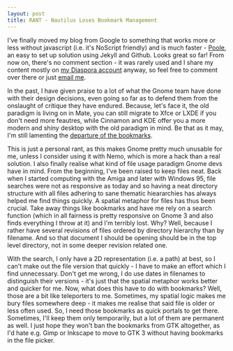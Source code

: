 ```yaml
---
layout: post
title: RANT - Nautilus Loses Bookmark Management
---
```


<div class="message">
I've finally moved my blog from Google to something that works more or less without javascript (i.e. it's NoScript friendly) and is much faster - <a href="https://github.com/poole/poole">Poole</a>, an easy to set up solution using Jekyll and Github. Looks great so far! From now on, there's no comment section - it was rarely used and I share my content mostly on <a href="https://pod.geraspora.de/u/thanatosincarnate">my Diaspora account</a> anyway, so feel free to comment over there or just <a href="mailto:thanatosincarnate@openmailbox.org">email me</a>. 
</div>

In the past, I have given praise to a lot of what the Gnome team have done with their design decisions, even going so far as to defend them from the onslaught of critique they have endured. Because, let's face it, the old paradigm is living on in Mate, you can still migrate to Xfce or LXDE if you don't need more feautres, while Cinnamon and KDE offer you a more modern and shiny desktop with the old paradigm in mind. Be that as it may, I'm still lamenting the <a href="http://news.softpedia.com/news/nautilus-3-20-beta-1-removes-the-bookmark-manager-adds-a-more-robust-search-501009.shtml">departure of the bookmarks</a>.

This is just a personal rant, as this makes Gnome pretty much unusable for me, unless I consider using it with Nemo, which is more a hack than a real solution. I also finally realise what kind of file usage paradigm Gnome devs have in mind. From the beginning, I've been raised to keep files neat. Back when I started computing with the Amiga and later with Windows 95, file searches were not as responsive as today and so having a neat directory structure with all files adhering to sane thematic hieararchies has always helped me find things quickly. A spatial metaphor for files has thus been crucial. Take away things like bookmarks and have me rely on a search function (which in all fairness is pretty responsive on Gnome 3 and also finds everything I throw at it) and I'm terribly lost. Why? Well, because I rather have several revisions of files ordered by directory hierarchy than by filename. And so that document I should be opening should be in the top level directory, not in some deeper revision related one.

With the search, I only have a 2D representation (i.e. a path) at best, so I can't make out the file version that quickly - I have to make an effort which I find unnecessary. Don't get me wrong, I do use dates in filenames to distinguish their versions - it's just that the spatial metaphor works better and quicker for me. Now, what does this have to do with bookmarks? Well, those are a bit like teleporters to me. Sometimes, my spatial logic makes me bury files somewhere deep - it makes me realise that said file is older or less often used. So, I need those bookmarks as quick portals to get there. Sometimes, I'll keep them only temporarily, but a lot of them are permanent as well. I just hope they won't ban the bookmarks from GTK altogether, as I'd hate e.g. Gimp or Inkscape to move to GTK 3 without having bookmarks in the file picker.




